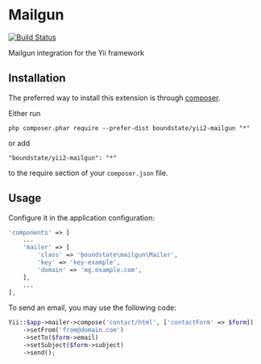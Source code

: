 # Mailgun

[![Build Status](https://travis-ci.com/boundstate/yii2-mailgun.svg?branch=master)](https://travis-ci.com/boundstate/yii2-mailgun)

Mailgun integration for the Yii framework

## Installation

The preferred way to install this extension is through [composer](http://getcomposer.org/download/).

Either run

```
php composer.phar require --prefer-dist boundstate/yii2-mailgun "*"
```

or add

```
"boundstate/yii2-mailgun": "*"
```

to the require section of your `composer.json` file.

## Usage

Configure it in the application configuration:

```php
'components' => [
    ...
    'mailer' => [
        'class' => 'boundstate\mailgun\Mailer',
        'key' => 'key-example',
        'domain' => 'mg.example.com',
    ],
    ...
],
```

To send an email, you may use the following code:

```php
Yii::$app->mailer->compose('contact/html', ['contactForm' => $form])
    ->setFrom('from@domain.com')
    ->setTo($form->email)
    ->setSubject($form->subject)
    ->send();
```